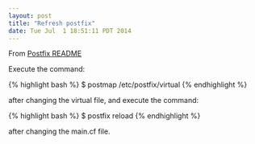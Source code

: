 ```yaml
---
layout: post
title: "Refresh postfix"
date: Tue Jul  1 18:51:11 PDT 2014
---
```


From [Postfix README](http://www.postfix.org/VIRTUAL_README.html#virtual_alias)

Execute the command:

{% highlight bash %}
$ postmap /etc/postfix/virtual
{% endhighlight %}

after changing the virtual file, and execute the command:

{% highlight bash %}
$ postfix reload
{% endhighlight %}

after changing the main.cf file.
